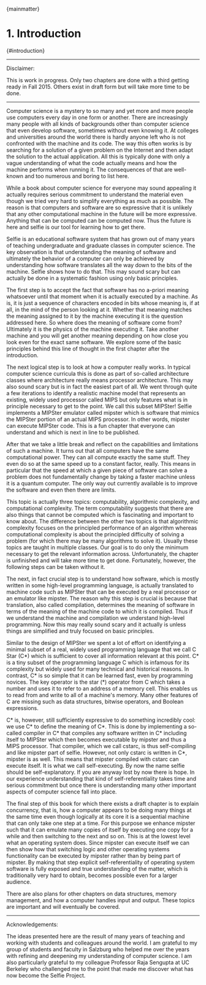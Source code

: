 {mainmatter}

# 1. Introduction

{#introduction}

---

Disclaimer:

This is work in progress. Only two chapters are done with a third getting ready in Fall 2015. Others exist in draft form but will take more time to be done.

---

Computer science is a mystery to so many and yet more and more people use computers every day in one form or another. There are increasingly many people with all kinds of backgrounds other than computer science that even develop software, sometimes without even knowing it. At colleges and universities around the world there is hardly anyone left who is not confronted with the machine and its code. The way this often works is by searching for a solution of a given problem on the Internet and then adapt the solution to the actual application. All this is typically done with only a vague understanding of what the code actually means and how the machine performs when running it. The consequences of that are well-known and too numerous and boring to list here.

While a book about computer science for everyone may sound appealing it actually requires serious commitment to understand the material even though we tried very hard to simplify everything as much as possible. The reason is that computers and software are so expressive that it is unlikely that any other computational machine in the future will be more expressive. Anything that can be computed can be computed now. Thus the future is here and selfie is our tool for learning how to get there.

Selfie is an educational software system that has grown out of many years of teaching undergraduate and graduate classes in computer science. The key observation is that understanding the meaning of software and ultimately the behavior of a computer can only be achieved by understanding how software translates all the way down to the bits of the machine. Selfie shows how to do that. This may sound scary but can actually be done in a systematic fashion using only basic principles.

The first step is to accept the fact that software has no a-priori meaning whatsoever until that moment when it is actually executed by a machine. As is, it is just a sequence of characters encoded in bits whose meaning is, if at all, in the mind of the person looking at it. Whether that meaning matches the meaning assigned to it by the machine executing it is the question addressed here. So where does the meaning of software come from? Ultimately it is the physics of the machine executing it. Take another machine and you will get another meaning depending on how close you look even for the exact same software. We explore some of the basic principles behind this line of thought in the first chapter after the introduction.

The next logical step is to look at how a computer really works. In typical computer science curricula this is done as part of so-called architecture classes where architecture really means processor architecture. This may also sound scary but is in fact the easiest part of all. We went through quite a few iterations to identify a realistic machine model that represents an existing, widely used processor called MIPS but only features what is in principle necessary to get to the point. We call this subset MIPSter! Selfie implements a MIPSter emulator called mipster which is software that mimics the MIPSter portion of an actual MIPS processor. In other words, mipster can execute MIPSter code. This is a fun chapter that everyone can understand and which is next in line to be published.

After that we take a little break and reflect on the capabilities and limitations of such a machine. It turns out that all computers have the same computational power. They can all compute exactly the same stuff. They even do so at the same speed up to a constant factor, really. This means in particular that the speed at which a given piece of software can solve a problem does not fundamentally change by taking a faster machine unless it is a quantum computer. The only way out currently available is to improve the software and even then there are limits.

This topic is actually three topics: computability, algorithmic complexity, and computational complexity. The term computability suggests that there are also things that cannot be computed which is fascinating and important to know about. The difference between the other two topics is that algorithmic complexity focuses on the principled performance of an algorithm whereas computational complexity is about the principled difficulty of solving a problem (for which there may be many algorithms to solve it). Usually these topics are taught in multiple classes. Our goal is to do only the minimum necessary to get the relevant information across. Unfortunately, the chapter is unfinished and will take more time to get done. Fortunately, however, the following steps can be taken without it.

The next, in fact crucial step is to understand how software, which is mostly written in some high-level programming language, is actually translated to machine code such as MIPSter that can be executed by a real processor or an emulator like mipster. The reason why this step is crucial is because that translation, also called compilation, determines the meaning of software in terms of the meaning of the machine code to which it is compiled. Thus if we understand the machine and compilation we understand high-level programming. Now this may really sound scary and it actually is unless things are simplified and truly focused on basic principles.

Similar to the design of MIPSter we spent a lot of effort on identifying a  minimal subset of a real, widely used programming language that we call C Star (C\*) which is sufficient to cover all information relevant at this point. C\* is a tiny subset of the programming language C which is infamous for its complexity but widely used for many technical and historical reasons. In contrast, C\* is so simple that it can be learned fast, even by programming novices. The key operator is the star (\*) operator from C which takes a number and uses it to refer to an address of a memory cell. This enables us to read from and write to all of a machine's memory. Many other features of C are missing such as data structures, bitwise operators, and Boolean expressions.

C\* is, however, still sufficiently expressive to do something incredibly cool: we use C\* to define the meaning of C\*. This is done by implementing a so-called compiler in C\* that compiles any software written in C\* including itself to MIPSter which then becomes executable by mipster and thus a MIPS processor. That compiler, which we call cstarc, is thus self-compiling and like mipster part of selfie. However, not only cstarc is written in C\*, mipster is as well. This means that mipster compiled with cstarc can execute itself. It is what we call self-executing. By now the name selfie should be self-explanatory. If you are anyway lost by now there is hope. In our experience understanding that kind of self-referentiality takes time and serious commitment but once there is understanding many other important aspects of computer science fall into place.

The final step of this book for which there exists a draft chapter is to explain concurrency, that is, how a computer appears to be doing many things at the same time even though logically at its core it is a sequential machine that can only take one step at a time. For this purpose we enhance mipster such that it can emulate many copies of itself by executing one copy for a while and then switching to the next and so on. This is at the lowest level what an operating system does. Since mipster can execute itself we can then show how that switching logic and other operating systems functionality can be executed by mipster rather than by being part of mipster. By making that step explicit self-referentiality of operating system software is fully exposed and true understanding of the matter, which is traditionally very hard to obtain, becomes possible even for a larger audience.

There are also plans for other chapters on data structures, memory management, and how a computer handles input and output. These topics are important and will eventually be covered.

---

Acknowledgements:

The ideas presented here are the result of many years of teaching and working with students and colleagues around the world. I am grateful to my group of students and faculty in Salzburg who helped me over the years with refining and deepening my understanding of computer science. I am also particularly grateful to my colleague Professor Raja Sengupta at UC Berkeley who challenged me to the point that made me discover what has now become the Selfie Project.